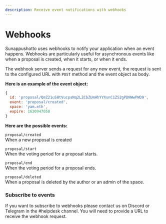 ```yaml
---
description: Receive event notifications with webhooks
---
```


# Webhooks

Sunappushotto uses webhooks to notify your application when an event happens. Webhooks are particularly useful for asynchronous events like when a proposal is created, when it starts, or when it ends.

The webhook server sends a request for any new event, the request is sent to the configured URL with `POST` method and the event object as body. 

**Here is an example of the event object:**

```javascript
{
  id: 'proposal/QmZ21uS8tVucpaNq2LZCbZUmHhYYXunC1ZS2gPDNWwPWD9',
  event: 'proposal/created',
  space: 'yam.eth',
  expire: 1620947058
}
```

**Here are the possible events:**

`proposal/created`   
When a new proposal is created

`proposal/start`   
When the voting period for a proposal starts.

`proposal/end`   
When the voting period for a proposal ends.

`proposal/deleted`    
When a proposal is deleted by the author or an admin of the space.

### Subscribe to events

If you want to subscribe to webhooks please contact us on Discord or Telegram in the \#helpdesk channel. You will need to provide a URL to receive the webhook request.

